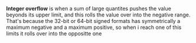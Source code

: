 **Integer overflow** is when a sum of large quantites pushes the value beyonds its upper limit, and this rolls the value over into the negative range. That's because the 32-bit or 64-bit signed formats has symmetrically a maximum negative and a maximum positive, so when i reach one of this limits it rolls over into the oppositte one